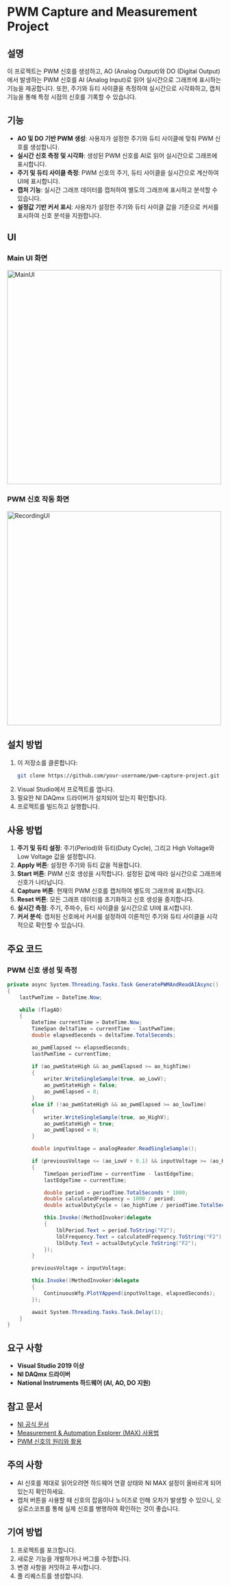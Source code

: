 
# PWM Capture and Measurement Project

## 설명
이 프로젝트는 PWM 신호를 생성하고, AO (Analog Output)와 DO (Digital Output)에서 발생하는 PWM 신호를 AI (Analog Input)로 읽어 실시간으로 그래프에 표시하는 기능을 제공합니다. 또한, 주기와 듀티 사이클을 측정하여 실시간으로 시각화하고, 캡처 기능을 통해 특정 시점의 신호를 기록할 수 있습니다.

## 기능
- **AO 및 DO 기반 PWM 생성**: 사용자가 설정한 주기와 듀티 사이클에 맞춰 PWM 신호를 생성합니다.
- **실시간 신호 측정 및 시각화**: 생성된 PWM 신호를 AI로 읽어 실시간으로 그래프에 표시합니다.
- **주기 및 듀티 사이클 측정**: PWM 신호의 주기, 듀티 사이클을 실시간으로 계산하여 UI에 표시합니다.
- **캡처 기능**: 실시간 그래프 데이터를 캡처하여 별도의 그래프에 표시하고 분석할 수 있습니다.
- **설정값 기반 커서 표시**: 사용자가 설정한 주기와 듀티 사이클 값을 기준으로 커서를 표시하여 신호 분석을 지원합니다.

## UI

### Main UI 화면

<img width="500" alt="MainUI" src="https://github.com/user-attachments/assets/72964dd2-02e0-40e6-9e28-875b48e7e1e9">

### PWM 신호 작동 화면

<img width="500" alt="RecordingUI" src="https://github.com/user-attachments/assets/42a7549b-f357-424a-9e95-a297beb12cc2">

## 설치 방법

1. 이 저장소를 클론합니다:
   ```bash
   git clone https://github.com/your-username/pwm-capture-project.git


2. Visual Studio에서 프로젝트를 엽니다.
3. 필요한 NI DAQmx 드라이버가 설치되어 있는지 확인합니다.
4. 프로젝트를 빌드하고 실행합니다.

## 사용 방법

1. **주기 및 듀티 설정**: 주기(Period)와 듀티(Duty Cycle), 그리고 High Voltage와 Low Voltage 값을 설정합니다.
2. **Apply 버튼**: 설정한 주기와 듀티 값을 적용합니다.
3. **Start 버튼**: PWM 신호 생성을 시작합니다. 설정된 값에 따라 실시간으로 그래프에 신호가 나타납니다.
4. **Capture 버튼**: 현재의 PWM 신호를 캡처하여 별도의 그래프에 표시합니다.
5. **Reset 버튼**: 모든 그래프 데이터를 초기화하고 신호 생성을 중지합니다.
6. **실시간 측정**: 주기, 주파수, 듀티 사이클을 실시간으로 UI에 표시합니다.
7. **커서 분석**: 캡처된 신호에서 커서를 설정하여 이론적인 주기와 듀티 사이클을 시각적으로 확인할 수 있습니다.

## 주요 코드

### PWM 신호 생성 및 측정

```csharp
private async System.Threading.Tasks.Task GeneratePWMAndReadAIAsync()
{
    lastPwmTime = DateTime.Now;

    while (flagAO)
    {
        DateTime currentTime = DateTime.Now;
        TimeSpan deltaTime = currentTime - lastPwmTime;
        double elapsedSeconds = deltaTime.TotalSeconds;

        ao_pwmElapsed += elapsedSeconds;
        lastPwmTime = currentTime;

        if (ao_pwmStateHigh && ao_pwmElapsed >= ao_highTime)
        {
            writer.WriteSingleSample(true, ao_LowV);
            ao_pwmStateHigh = false;
            ao_pwmElapsed = 0;
        }
        else if (!ao_pwmStateHigh && ao_pwmElapsed >= ao_lowTime)
        {
            writer.WriteSingleSample(true, ao_HighV);
            ao_pwmStateHigh = true;
            ao_pwmElapsed = 0;
        }

        double inputVoltage = analogReader.ReadSingleSample();

        if (previousVoltage <= (ao_LowV + 0.1) && inputVoltage >= (ao_HighV - 0.1))
        {
            TimeSpan periodTime = currentTime - lastEdgeTime;
            lastEdgeTime = currentTime;

            double period = periodTime.TotalSeconds * 1000;
            double calculatedFrequency = 1000 / period;
            double actualDutyCycle = (ao_highTime / periodTime.TotalSeconds) * 100;

            this.Invoke((MethodInvoker)delegate
            {
                lblPeriod.Text = period.ToString("F2");
                lblFrequency.Text = calculatedFrequency.ToString("F2");
                lblDuty.Text = actualDutyCycle.ToString("F2");
            });
        }

        previousVoltage = inputVoltage;

        this.Invoke((MethodInvoker)delegate
        {
            ContinuousWfg.PlotYAppend(inputVoltage, elapsedSeconds);
        });

        await System.Threading.Tasks.Task.Delay(1);
    }
}
```

## 요구 사항
- **Visual Studio 2019 이상**
- **NI DAQmx 드라이버**
- **National Instruments 하드웨어 (AI, AO, DO 지원)**

## 참고 문서
- [NI 공식 문서](https://www.ni.com)
- [Measurement & Automation Explorer (MAX) 사용법](https://www.ni.com/ko-kr/support/downloads/software-products/download.ni-measurement-automation-explorer-(max).html)
- [PWM 신호의 원리와 활용](https://example.com)

## 주의 사항
- AI 신호를 제대로 읽어오려면 하드웨어 연결 상태와 NI MAX 설정이 올바르게 되어 있는지 확인하세요.
- 캡처 버튼을 사용할 때 신호의 잡음이나 노이즈로 인해 오차가 발생할 수 있으니, 오실로스코프를 통해 실제 신호를 병행하여 확인하는 것이 좋습니다.

## 기여 방법
1. 프로젝트를 포크합니다.
2. 새로운 기능을 개발하거나 버그를 수정합니다.
3. 변경 사항을 커밋하고 푸시합니다.
4. 풀 리퀘스트를 생성합니다.

```
